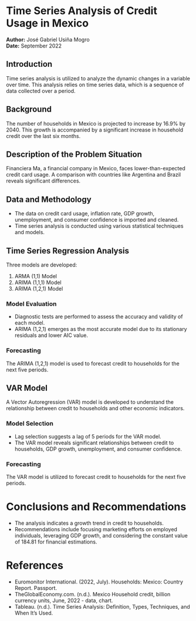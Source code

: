 # Time Series Analysis of Credit Usage in Mexico

**Author:** José Gabriel Usiña Mogro  
**Date:** September 2022

## Introduction
Time series analysis is utilized to analyze the dynamic changes in a variable over time. This analysis relies on time series data, which is a sequence of data collected over a period.

## Background
The number of households in Mexico is projected to increase by 16.9% by 2040. This growth is accompanied by a significant increase in household credit over the last six months.

## Description of the Problem Situation
Financiera Ma, a financial company in Mexico, faces lower-than-expected credit card usage. A comparison with countries like Argentina and Brazil reveals significant differences.

## Data and Methodology
- The data on credit card usage, inflation rate, GDP growth, unemployment, and consumer confidence is imported and cleaned.
- Time series analysis is conducted using various statistical techniques and models.

## Time Series Regression Analysis
Three models are developed:
1. ARMA (1,1) Model
2. ARIMA (1,1,1) Model
3. ARIMA (1,2,1) Model

### Model Evaluation
- Diagnostic tests are performed to assess the accuracy and validity of each model.
- ARIMA (1,2,1) emerges as the most accurate model due to its stationary residuals and lower AIC value.

### Forecasting
The ARIMA (1,2,1) model is used to forecast credit to households for the next five periods.

## VAR Model
A Vector Autoregression (VAR) model is developed to understand the relationship between credit to households and other economic indicators.

### Model Selection
- Lag selection suggests a lag of 5 periods for the VAR model.
- The VAR model reveals significant relationships between credit to households, GDP growth, unemployment, and consumer confidence.

### Forecasting
The VAR model is utilized to forecast credit to households for the next five periods.

# Conclusions and Recommendations
- The analysis indicates a growth trend in credit to households.
- Recommendations include focusing marketing efforts on employed individuals, leveraging GDP growth, and considering the constant value of 184.81 for financial estimations.

# References
- Euromonitor International. (2022, July). Households: Mexico: Country Report. Passport.
- TheGlobalEconomy.com. (n.d.). Mexico Household credit, billion currency units, June, 2022 - data, chart.
- Tableau. (n.d.). Time Series Analysis: Definition, Types, Techniques, and When It’s Used.
